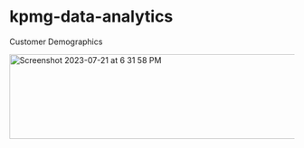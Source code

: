 # kpmg-data-analytics

Customer Demographics

<img width="1800" height = "150" alt="Screenshot 2023-07-21 at 6 31 58 PM" src="https://github.com/anjaliramesh-datascience/kpmg-data-analytics/assets/121073995/85009334-6dfe-4ac4-aac5-bdeda75833d3">

